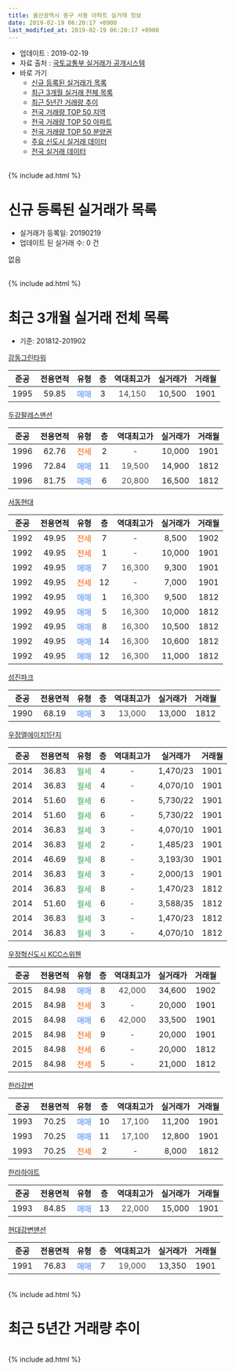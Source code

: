 ```yaml
---
title: 울산광역시 중구 서동 아파트 실거래 정보
date: 2019-02-19 06:20:17 +0900
last_modified_at: 2019-02-19 06:20:17 +0900
---
```


* 업데이트 : 2019-02-19
* 자료 출처 : [국토교통부 실거래가 공개시스템](http://rt.molit.go.kr)
* 바로 가기
    * [신규 등록된 실거래가 목록](#신규-등록된-실거래가-목록)
    * [최근 3개월 실거래 전체 목록](#최근-3개월-실거래-전체-목록)
    * [최근 5년간 거래량 추이](#최근-5년간-거래량-추이)
    * [전국 거래량 TOP 50 지역](https://ayogom.github.io/apt-trade-info/최근-3개월-전국에서-가장-거래가-많이-발생한-지역)
    * [전국 거래량 TOP 50 아파트](https://ayogom.github.io/apt-trade-info/최근-3개월-전국에서-가장-거래가-많이-발생한-아파트)
    * [전국 거래량 TOP 50 분양권](https://ayogom.github.io/apt-trade-info/최근-3개월-전국에서-가장-거래가-많이-발생한-분양권)
    * [주요 신도시 실거래 데이터](https://ayogom.github.io/apt-trade-info/주요-신도시)
    * [전국 실거래 데이터](https://ayogom.github.io/apt-trade-info/전국)
<br>
{% include ad.html %}
<br>

# 신규 등록된 실거래가 목록
* 실거래가 등록일: 20190219
* 업데이트 된 실거래 수: 0 건

없음

<br>
{% include ad.html %}
<br>

# 최근 3개월 실거래 전체 목록
* 기준: 201812-201902


[강동그린타워](https://search.naver.com/search.naver?query=%EC%9A%B8%EC%82%B0%EA%B4%91%EC%97%AD%EC%8B%9C+%EC%A4%91%EA%B5%AC+%EC%84%9C%EB%8F%99+%EA%B0%95%EB%8F%99%EA%B7%B8%EB%A6%B0%ED%83%80%EC%9B%8C)

|준공|전용면적|유형|층|역대최고가|실거래가|거래월|
|:---:|:---:|:---:|:---:|:---:|:---:|:---:|
|1995|59.85|<span style="color:#4285f3">매매</span>|3|<span style="color:#444444">14,150</span>|10,500|1901|

[두강팔레스맨션](https://search.naver.com/search.naver?query=%EC%9A%B8%EC%82%B0%EA%B4%91%EC%97%AD%EC%8B%9C+%EC%A4%91%EA%B5%AC+%EC%84%9C%EB%8F%99+%EB%91%90%EA%B0%95%ED%8C%94%EB%A0%88%EC%8A%A4%EB%A7%A8%EC%85%98)

|준공|전용면적|유형|층|역대최고가|실거래가|거래월|
|:---:|:---:|:---:|:---:|:---:|:---:|:---:|
|1996|62.76|<span style="color:#ff5a00">전세</span>|2|<span style="color:#444444">-</span>|10,000|1901|
|1996|72.84|<span style="color:#4285f3">매매</span>|11|<span style="color:#444444">19,500</span>|14,900|1812|
|1996|81.75|<span style="color:#4285f3">매매</span>|6|<span style="color:#444444">20,800</span>|16,500|1812|

[서동현대](https://search.naver.com/search.naver?query=%EC%9A%B8%EC%82%B0%EA%B4%91%EC%97%AD%EC%8B%9C+%EC%A4%91%EA%B5%AC+%EC%84%9C%EB%8F%99+%EC%84%9C%EB%8F%99%ED%98%84%EB%8C%80)

|준공|전용면적|유형|층|역대최고가|실거래가|거래월|
|:---:|:---:|:---:|:---:|:---:|:---:|:---:|
|1992|49.95|<span style="color:#ff5a00">전세</span>|7|<span style="color:#444444">-</span>|8,500|1902|
|1992|49.95|<span style="color:#ff5a00">전세</span>|1|<span style="color:#444444">-</span>|10,000|1901|
|1992|49.95|<span style="color:#4285f3">매매</span>|7|<span style="color:#444444">16,300</span>|9,300|1901|
|1992|49.95|<span style="color:#ff5a00">전세</span>|12|<span style="color:#444444">-</span>|7,000|1901|
|1992|49.95|<span style="color:#4285f3">매매</span>|1|<span style="color:#444444">16,300</span>|9,500|1812|
|1992|49.95|<span style="color:#4285f3">매매</span>|5|<span style="color:#444444">16,300</span>|10,000|1812|
|1992|49.95|<span style="color:#4285f3">매매</span>|8|<span style="color:#444444">16,300</span>|10,500|1812|
|1992|49.95|<span style="color:#4285f3">매매</span>|14|<span style="color:#444444">16,300</span>|10,600|1812|
|1992|49.95|<span style="color:#4285f3">매매</span>|12|<span style="color:#444444">16,300</span>|11,000|1812|

[성진파크](https://search.naver.com/search.naver?query=%EC%9A%B8%EC%82%B0%EA%B4%91%EC%97%AD%EC%8B%9C+%EC%A4%91%EA%B5%AC+%EC%84%9C%EB%8F%99+%EC%84%B1%EC%A7%84%ED%8C%8C%ED%81%AC)

|준공|전용면적|유형|층|역대최고가|실거래가|거래월|
|:---:|:---:|:---:|:---:|:---:|:---:|:---:|
|1990|68.19|<span style="color:#4285f3">매매</span>|3|<span style="color:#444444">13,000</span>|13,000|1812|

[우정엘에이치1단지](https://search.naver.com/search.naver?query=%EC%9A%B8%EC%82%B0%EA%B4%91%EC%97%AD%EC%8B%9C+%EC%A4%91%EA%B5%AC+%EC%84%9C%EB%8F%99+%EC%9A%B0%EC%A0%95%EC%97%98%EC%97%90%EC%9D%B4%EC%B9%981%EB%8B%A8%EC%A7%80)

|준공|전용면적|유형|층|역대최고가|실거래가|거래월|
|:---:|:---:|:---:|:---:|:---:|:---:|:---:|
|2014|36.83|<span style="color:#34a853">월세</span>|4|<span style="color:#444444">-</span>|1,470/23|1901|
|2014|36.83|<span style="color:#34a853">월세</span>|4|<span style="color:#444444">-</span>|4,070/10|1901|
|2014|51.60|<span style="color:#34a853">월세</span>|6|<span style="color:#444444">-</span>|5,730/22|1901|
|2014|51.60|<span style="color:#34a853">월세</span>|6|<span style="color:#444444">-</span>|5,730/22|1901|
|2014|36.83|<span style="color:#34a853">월세</span>|3|<span style="color:#444444">-</span>|4,070/10|1901|
|2014|36.83|<span style="color:#34a853">월세</span>|2|<span style="color:#444444">-</span>|1,485/23|1901|
|2014|46.69|<span style="color:#34a853">월세</span>|8|<span style="color:#444444">-</span>|3,193/30|1901|
|2014|36.83|<span style="color:#34a853">월세</span>|3|<span style="color:#444444">-</span>|2,000/13|1901|
|2014|36.83|<span style="color:#34a853">월세</span>|8|<span style="color:#444444">-</span>|1,470/23|1812|
|2014|51.60|<span style="color:#34a853">월세</span>|6|<span style="color:#444444">-</span>|3,588/35|1812|
|2014|36.83|<span style="color:#34a853">월세</span>|3|<span style="color:#444444">-</span>|1,470/23|1812|
|2014|36.83|<span style="color:#34a853">월세</span>|3|<span style="color:#444444">-</span>|4,070/10|1812|

[우정혁신도시 KCC스위첸](https://search.naver.com/search.naver?query=%EC%9A%B8%EC%82%B0%EA%B4%91%EC%97%AD%EC%8B%9C+%EC%A4%91%EA%B5%AC+%EC%84%9C%EB%8F%99+%EC%9A%B0%EC%A0%95%ED%98%81%EC%8B%A0%EB%8F%84%EC%8B%9C+KCC%EC%8A%A4%EC%9C%84%EC%B2%B8)

|준공|전용면적|유형|층|역대최고가|실거래가|거래월|
|:---:|:---:|:---:|:---:|:---:|:---:|:---:|
|2015|84.98|<span style="color:#4285f3">매매</span>|8|<span style="color:#444444">42,000</span>|34,600|1902|
|2015|84.98|<span style="color:#ff5a00">전세</span>|3|<span style="color:#444444">-</span>|20,000|1901|
|2015|84.98|<span style="color:#4285f3">매매</span>|6|<span style="color:#444444">42,000</span>|33,500|1901|
|2015|84.98|<span style="color:#ff5a00">전세</span>|9|<span style="color:#444444">-</span>|20,000|1901|
|2015|84.98|<span style="color:#ff5a00">전세</span>|6|<span style="color:#444444">-</span>|20,000|1812|
|2015|84.98|<span style="color:#ff5a00">전세</span>|5|<span style="color:#444444">-</span>|21,000|1812|

[한라강변](https://search.naver.com/search.naver?query=%EC%9A%B8%EC%82%B0%EA%B4%91%EC%97%AD%EC%8B%9C+%EC%A4%91%EA%B5%AC+%EC%84%9C%EB%8F%99+%ED%95%9C%EB%9D%BC%EA%B0%95%EB%B3%80)

|준공|전용면적|유형|층|역대최고가|실거래가|거래월|
|:---:|:---:|:---:|:---:|:---:|:---:|:---:|
|1993|70.25|<span style="color:#4285f3">매매</span>|10|<span style="color:#444444">17,100</span>|11,200|1901|
|1993|70.25|<span style="color:#4285f3">매매</span>|11|<span style="color:#444444">17,100</span>|12,800|1901|
|1993|70.25|<span style="color:#ff5a00">전세</span>|2|<span style="color:#444444">-</span>|8,000|1812|

[한라하야트](https://search.naver.com/search.naver?query=%EC%9A%B8%EC%82%B0%EA%B4%91%EC%97%AD%EC%8B%9C+%EC%A4%91%EA%B5%AC+%EC%84%9C%EB%8F%99+%ED%95%9C%EB%9D%BC%ED%95%98%EC%95%BC%ED%8A%B8)

|준공|전용면적|유형|층|역대최고가|실거래가|거래월|
|:---:|:---:|:---:|:---:|:---:|:---:|:---:|
|1993|84.85|<span style="color:#4285f3">매매</span>|13|<span style="color:#444444">22,000</span>|15,000|1901|

[현대강변맨션](https://search.naver.com/search.naver?query=%EC%9A%B8%EC%82%B0%EA%B4%91%EC%97%AD%EC%8B%9C+%EC%A4%91%EA%B5%AC+%EC%84%9C%EB%8F%99+%ED%98%84%EB%8C%80%EA%B0%95%EB%B3%80%EB%A7%A8%EC%85%98)

|준공|전용면적|유형|층|역대최고가|실거래가|거래월|
|:---:|:---:|:---:|:---:|:---:|:---:|:---:|
|1991|76.83|<span style="color:#4285f3">매매</span>|7|<span style="color:#444444">19,000</span>|13,350|1901|


<br>
{% include ad.html %}
<br>

# 최근 5년간 거래량 추이


<div style="width:100%;">
    <canvas id="deal_progress" height="200"></canvas>
</div>

<script>
new Chart(document.getElementById("deal_progress"), {
    type: 'line',
    data: {
        labels: ['201402','201403','201404','201405','201406','201407','201408','201409','201410','201411','201412','201501','201502','201503','201504','201505','201506','201507','201508','201509','201510','201511','201512','201601','201602','201603','201604','201605','201606','201607','201608','201609','201610','201611','201612','201701','201702','201703','201704','201705','201706','201707','201708','201709','201710','201711','201712','201801','201802','201803','201804','201805','201806','201807','201808','201809','201810','201811','201812','201901','201902'],
        datasets: [{
            label: '매매',
            pointRadius: 1,
            data: [17, 28, 22, 8, 11, 10, 10, 11, 17, 8, 9, 12, 13, 20, 22, 20, 17, 19, 9, 19, 20, 22, 29, 18, 11, 21, 14, 10, 15, 10, 14, 5, 14, 10, 19, 6, 4, 13, 9, 5, 7, 10, 14, 10, 8, 12, 5, 6, 6, 5, 9, 3, 8, 5, 13, 6, 8, 5, 8, 7, 1],
            borderColor: "rgba(255, 201, 14, 1)",
            backgroundColor: "rgba(255, 201, 14, 0.5)",
            fill: false,
            lineTension: 0
        },{
            label: '전월세',
            pointRadius: 1,
            data: [2, 5, 11, 5, 5, 12, 6, 7, 6, 9, 12, 8, 1, 9, 6, 2, 2, 3, 10, 17, 22, 10, 15, 7, 7, 0, 5, 2, 5, 1, 32, 10, 6, 2, 5, 10, 6, 7, 3, 3, 7, 4, 5, 19, 10, 9, 9, 9, 6, 6, 4, 7, 8, 3, 31, 7, 6, 11, 7, 13, 1],
            borderColor: "rgba(0, 141, 185, 1)",
            backgroundColor: "rgba(0, 141, 185, 0.5)",
            fill: false,
            lineTension: 0
        }
        ]
    },
    options: {
        responsive: true,
        title: {
            display: false
        },
        tooltips: {
            mode: 'index',
            intersect: false
        },
        hover: {
            mode: 'nearest',
            intersect: true
        },
        scales: {
            xAxes: [{
                display: true,
                scaleLabel: {
                    display: true,
                    labelString: '년/월'
                }
            }],
            yAxes: [{
                display: true,
                ticks: {
                    suggestedMin: 0,
                },
                scaleLabel: {
                    display: true,
                    labelString: '실거래 수'
                }
            }]
        }
    }
});

</script>


<br>
{% include ad.html %}
<br>

